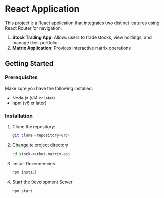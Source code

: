 # React Application

This project is a React application that integrates two distinct features using React Router for navigation:

1. **Stock Trading App**: Allows users to trade stocks, view holdings, and manage their portfolio.
2. **Matrix Application**: Provides interactive matrix operations.

## Getting Started

### Prerequisites

Make sure you have the following installed:

- Node.js (v14 or later)
- npm (v6 or later)

### Installation

1. Clone the repository:

   ```bash
   git clone <repository-url>
2. Change to project directory 
   ```bash
   cd stock-market-matrix-app
3. Install Dependencies
   ```bash
   npm install
4. Start the Development Server
   ```bash
   npm start
   